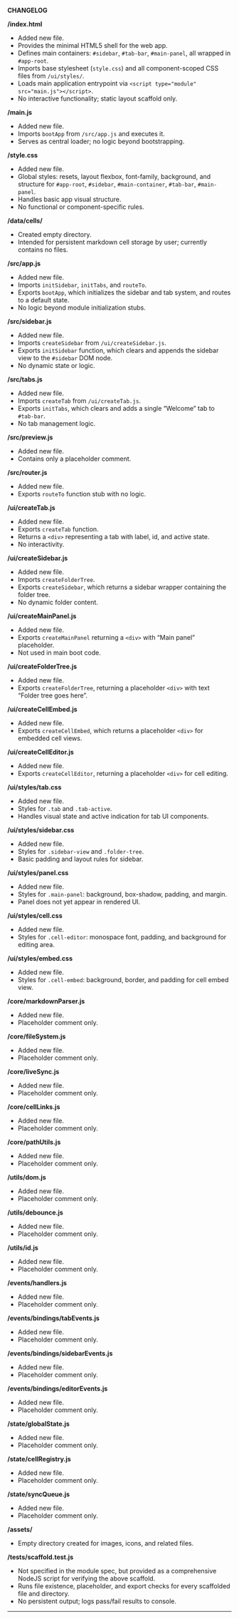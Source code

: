 **CHANGELOG**

**/index.html**

* Added new file.
* Provides the minimal HTML5 shell for the web app.
* Defines main containers: `#sidebar`, `#tab-bar`, `#main-panel`, all wrapped in `#app-root`.
* Imports base stylesheet (`style.css`) and all component-scoped CSS files from `/ui/styles/`.
* Loads main application entrypoint via `<script type="module" src="main.js"></script>`.
* No interactive functionality; static layout scaffold only.

**/main.js**

* Added new file.
* Imports `bootApp` from `/src/app.js` and executes it.
* Serves as central loader; no logic beyond bootstrapping.

**/style.css**

* Added new file.
* Global styles: resets, layout flexbox, font-family, background, and structure for `#app-root`, `#sidebar`, `#main-container`, `#tab-bar`, `#main-panel`.
* Handles basic app visual structure.
* No functional or component-specific rules.

**/data/cells/**

* Created empty directory.
* Intended for persistent markdown cell storage by user; currently contains no files.

**/src/app.js**

* Added new file.
* Imports `initSidebar`, `initTabs`, and `routeTo`.
* Exports `bootApp`, which initializes the sidebar and tab system, and routes to a default state.
* No logic beyond module initialization stubs.

**/src/sidebar.js**

* Added new file.
* Imports `createSidebar` from `/ui/createSidebar.js`.
* Exports `initSidebar` function, which clears and appends the sidebar view to the `#sidebar` DOM node.
* No dynamic state or logic.

**/src/tabs.js**

* Added new file.
* Imports `createTab` from `/ui/createTab.js`.
* Exports `initTabs`, which clears and adds a single “Welcome” tab to `#tab-bar`.
* No tab management logic.

**/src/preview\.js**

* Added new file.
* Contains only a placeholder comment.

**/src/router.js**

* Added new file.
* Exports `routeTo` function stub with no logic.

**/ui/createTab.js**

* Added new file.
* Exports `createTab` function.
* Returns a `<div>` representing a tab with label, id, and active state.
* No interactivity.

**/ui/createSidebar.js**

* Added new file.
* Imports `createFolderTree`.
* Exports `createSidebar`, which returns a sidebar wrapper containing the folder tree.
* No dynamic folder content.

**/ui/createMainPanel.js**

* Added new file.
* Exports `createMainPanel` returning a `<div>` with “Main panel” placeholder.
* Not used in main boot code.

**/ui/createFolderTree.js**

* Added new file.
* Exports `createFolderTree`, returning a placeholder `<div>` with text “Folder tree goes here”.

**/ui/createCellEmbed.js**

* Added new file.
* Exports `createCellEmbed`, which returns a placeholder `<div>` for embedded cell views.

**/ui/createCellEditor.js**

* Added new file.
* Exports `createCellEditor`, returning a placeholder `<div>` for cell editing.

**/ui/styles/tab.css**

* Added new file.
* Styles for `.tab` and `.tab-active`.
* Handles visual state and active indication for tab UI components.

**/ui/styles/sidebar.css**

* Added new file.
* Styles for `.sidebar-view` and `.folder-tree`.
* Basic padding and layout rules for sidebar.

**/ui/styles/panel.css**

* Added new file.
* Styles for `.main-panel`: background, box-shadow, padding, and margin.
* Panel does not yet appear in rendered UI.

**/ui/styles/cell.css**

* Added new file.
* Styles for `.cell-editor`: monospace font, padding, and background for editing area.

**/ui/styles/embed.css**

* Added new file.
* Styles for `.cell-embed`: background, border, and padding for cell embed view.

**/core/markdownParser.js**

* Added new file.
* Placeholder comment only.

**/core/fileSystem.js**

* Added new file.
* Placeholder comment only.

**/core/liveSync.js**

* Added new file.
* Placeholder comment only.

**/core/cellLinks.js**

* Added new file.
* Placeholder comment only.

**/core/pathUtils.js**

* Added new file.
* Placeholder comment only.

**/utils/dom.js**

* Added new file.
* Placeholder comment only.

**/utils/debounce.js**

* Added new file.
* Placeholder comment only.

**/utils/id.js**

* Added new file.
* Placeholder comment only.

**/events/handlers.js**

* Added new file.
* Placeholder comment only.

**/events/bindings/tabEvents.js**

* Added new file.
* Placeholder comment only.

**/events/bindings/sidebarEvents.js**

* Added new file.
* Placeholder comment only.

**/events/bindings/editorEvents.js**

* Added new file.
* Placeholder comment only.

**/state/globalState.js**

* Added new file.
* Placeholder comment only.

**/state/cellRegistry.js**

* Added new file.
* Placeholder comment only.

**/state/syncQueue.js**

* Added new file.
* Placeholder comment only.

**/assets/**

* Empty directory created for images, icons, and related files.

**/tests/scaffold.test.js**

* Not specified in the module spec, but provided as a comprehensive NodeJS script for verifying the above scaffold.
* Runs file existence, placeholder, and export checks for every scaffolded file and directory.
* No persistent output; logs pass/fail results to console.

---

